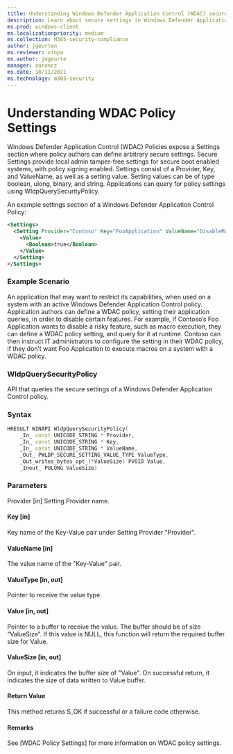```yaml
---
title: Understanding Windows Defender Application Control (WDAC) secure settings
description: Learn about secure settings in Windows Defender Application Control.
ms.prod: windows-client
ms.localizationpriority: medium
ms.collection: M365-security-compliance
author: jgeurten
ms.reviewer: vinpa
ms.author: jogeurte
manager: aaroncz
ms.date: 10/11/2021
ms.technology: m365-security
---
```


# Understanding WDAC Policy Settings
Windows Defender Application Control (WDAC) Policies expose a Settings section where policy authors can define arbitrary secure settings. Secure Settings provide local admin tamper-free settings for secure boot enabled systems, with policy signing enabled. Settings consist of a Provider, Key, and ValueName, as well as a setting value. Setting values can be of type boolean, ulong, binary, and string. Applications can query for policy settings using WldpQuerySecurityPolicy. <br/>

An example settings section of a Windows Defender Application Control Policy:
```xml
<Settings>
  <Setting Provider="Contoso" Key="FooApplication" ValueName="DisableMacroExecution">
    <Value>
      <Boolean>true</Boolean>
    </Value>
  </Setting>
</Settings>
```

### Example Scenario
An application that may want to restrict its capabilities, when used on a system with an active Windows Defender Application Control policy. Application authors can define a WDAC policy, setting their application queries, in order to disable certain features. For example, if Contoso’s Foo Application wants to disable a risky feature, such as macro execution, they can define a WDAC policy setting, and query for it at runtime. Contoso can then instruct IT administrators to configure the setting in their WDAC policy, if they don’t want Foo Application to execute macros on a system with a WDAC policy.<br/>


### WldpQuerySecurityPolicy
API that queries the secure settings of a Windows Defender Application Control policy.

### Syntax
``` C++
HRESULT WINAPI WldpQuerySecurityPolicy(
    _In_ const UNICODE_STRING * Provider,
    _In_ const UNICODE_STRING * Key,
    _In_ const UNICODE_STRING * ValueName,
    _Out_ PWLDP_SECURE_SETTING_VALUE_TYPE ValueType,
    _Out_writes_bytes_opt_(*ValueSize) PVOID Value,
    _Inout_ PULONG ValueSize)
```

### Parameters
Provider [in]
Setting Provider name.

#### Key [in]
Key name of the Key-Value pair under Setting Provider "Provider".

#### ValueName [in]
The value name of the "Key-Value" pair.

#### ValueType [in, out]
Pointer to receive the value type.

#### Value [in, out]
Pointer to a buffer to receive the value. The buffer should be of size “ValueSize”. If this value is NULL, this function will return the required buffer size for Value.

#### ValueSize [in, out]
On input, it indicates the buffer size of "Value". On successful return, it indicates the size of data written to Value buffer.

#### Return Value
This method returns S_OK if successful or a failure code otherwise.

#### Remarks
See [WDAC Policy Settings] for more information on WDAC policy settings. 

